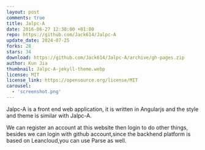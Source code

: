 ```yaml
---
layout: post
comments: true
title: Jalpc-A
date: 2016-06-27 12:30:00 +01:00
repo: https://github.com/Jack614/Jalpc-A
update_date: 2024-07-25
forks: 28
stars: 34
download: https://github.com/Jack614/Jalpc-A/archive/gh-pages.zip
author: Kun Jia
thumbnail: Jalpc-A-jekyll-theme.webp
license: MIT
license_link: https://opensource.org/license/MIT
carousel:
  - 'screenshot.png'
---
```


Jalpc-A is a front end web application, it is written in Angularjs and the style and theme is similar with Jalpc-A.

We can register an account at this website then login to do other things, besides we can login with github account,since the backhend platform is based on Leancloud,you can use Parse as well.
